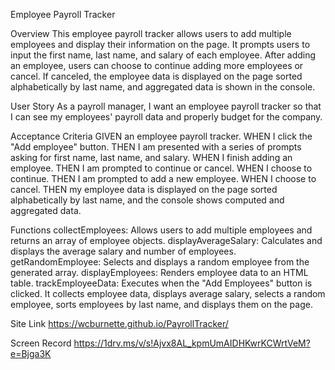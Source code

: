 Employee Payroll Tracker

Overview
This employee payroll tracker allows users to add multiple employees and display their information on the page. It prompts users to input the first name, last name, and salary of each employee. After adding an employee, users can choose to continue adding more employees or cancel. If canceled, the employee data is displayed on the page sorted alphabetically by last name, and aggregated data is shown in the console.

User Story
As a payroll manager, I want an employee payroll tracker so that I can see my employees' payroll data and properly budget for the company.

Acceptance Criteria
GIVEN an employee payroll tracker.
WHEN I click the "Add employee" button.
THEN I am presented with a series of prompts asking for first name, last name, and salary.
WHEN I finish adding an employee.
THEN I am prompted to continue or cancel.
WHEN I choose to continue.
THEN I am prompted to add a new employee.
WHEN I choose to cancel.
THEN my employee data is displayed on the page sorted alphabetically by last name, and the console shows computed and aggregated data.

Functions
collectEmployees: Allows users to add multiple employees and returns an array of employee objects.
displayAverageSalary: Calculates and displays the average salary and number of employees.
getRandomEmployee: Selects and displays a random employee from the generated array.
displayEmployees: Renders employee data to an HTML table.
trackEmployeeData: Executes when the "Add Employees" button is clicked. It collects employee data, displays average salary, selects a random employee, sorts employees by last name, and displays them on the page.

Site Link
https://wcburnette.github.io/PayrollTracker/

Screen Record
https://1drv.ms/v/s!Ajvx8AL_kpmUmAIDHKwrKCWrtVeM?e=Bjga3K

